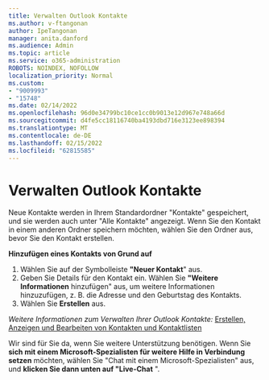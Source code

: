 ```yaml
---
title: Verwalten Outlook Kontakte
ms.author: v-ftangonan
author: IpeTangonan
manager: anita.danford
ms.audience: Admin
ms.topic: article
ms.service: o365-administration
ROBOTS: NOINDEX, NOFOLLOW
localization_priority: Normal
ms.custom:
- "9009993"
- "15748"
ms.date: 02/14/2022
ms.openlocfilehash: 96d0e34799bc10ce1cc0b9013e12d967e748a66d
ms.sourcegitcommit: d4fe5cc18116740ba4193dbd716e3123ee898394
ms.translationtype: MT
ms.contentlocale: de-DE
ms.lasthandoff: 02/15/2022
ms.locfileid: "62815585"
---
```

# <a name="managing-outlook-contacts"></a>Verwalten Outlook Kontakte

Neue Kontakte werden in Ihrem Standardordner "Kontakte" gespeichert, und sie werden auch unter "Alle Kontakte" angezeigt. Wenn Sie den Kontakt in einem anderen Ordner speichern möchten, wählen Sie den Ordner aus, bevor Sie den Kontakt erstellen.

**Hinzufügen eines Kontakts von Grund auf**

1. Wählen Sie auf der Symbolleiste **"Neuer Kontakt**" aus.
2. Geben Sie Details für den Kontakt ein. Wählen Sie **"Weitere Informationen** hinzufügen" aus, um weitere Informationen hinzuzufügen, z. B. die Adresse und den Geburtstag des Kontakts.
3. Wählen Sie **Erstellen** aus.

*Weitere Informationen zum Verwalten Ihrer Outlook Kontakte:* [Erstellen, Anzeigen und Bearbeiten von Kontakten und Kontaktlisten](https://support.microsoft.com/topic/5b909158-036e-4820-92f7-2a27f57b9f01)

Wir sind für Sie da, wenn Sie weitere Unterstützung benötigen. Wenn Sie **sich mit einem Microsoft-Spezialisten für weitere Hilfe in Verbindung setzen** möchten, wählen Sie "Chat mit einem Microsoft-Spezialisten" aus, und **klicken Sie dann unten auf "Live-Chat** ".
